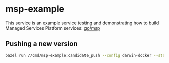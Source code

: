 # msp-example

This service is an example service testing and demonstrating how to build Managed Services Platform services: [go/msp](https://handbook.sourcegraph.com/departments/engineering/teams/core-services/managed-services/platform/)

## Pushing a new version

```sh
bazel run //cmd/msp-example:candidate_push --config darwin-docker --stamp -- --tag insiders --repository us.gcr.io/sourcegraph-dev/msp-example
```

